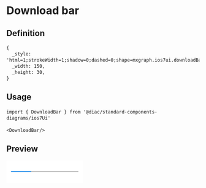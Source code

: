 # Download bar

## Definition

```
{
  _style: 'html=1;strokeWidth=1;shadow=0;dashed=0;shape=mxgraph.ios7ui.downloadBar;verticalAlign=middle;fontSize=8;buttonText=;barPos=30;fillColor=#aaaaaa;strokeColor=#0080f0;align=center;',
  _width: 150,
  _height: 30,
}
```

## Usage

```
import { DownloadBar } from '@diac/standard-components-diagrams/ios7Ui'

<DownloadBar/>
```

## Preview

<img src="./download-bar.png" width="200"/>

